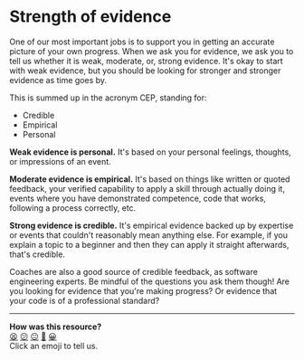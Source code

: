 # Strength of evidence

One of our most important jobs is to support you in getting an accurate picture of your own progress. When we ask you for evidence, we ask you to tell us whether it is weak, moderate, or, strong evidence. It's okay to start with weak evidence, but you should be looking for stronger and stronger evidence as time goes by.

This is summed up in the acronym CEP, standing for:

* Credible
* Empirical
* Personal

**Weak evidence is personal.** It's based on your personal feelings, thoughts, or impressions of an event.

**Moderate evidence is empirical.** It's based on things like written or quoted feedback, your verified capability to apply a skill through actually doing it, events where you have demonstrated competence, code that works, following a process correctly, etc.

**Strong evidence is credible.** It's empirical evidence backed up by expertise or events that couldn't reasonably mean anything else. For example, if you explain a topic to a beginner and then they can apply it straight afterwards, that's credible.

Coaches are also a good source of credible feedback, as software engineering experts. Be mindful of the questions you ask them though! Are you looking for evidence that you're making progress? Or evidence that your code is of a professional standard?

<!-- BEGIN GENERATED SECTION DO NOT EDIT -->

---

**How was this resource?**  
[😫](https://airtable.com/shrUJ3t7KLMqVRFKR?prefill_Repository=makersacademy/course&prefill_File=apprenticeship_starting_pack/self_directed_learning/resources/strength_of_evidence.md&prefill_Sentiment=😫) [😕](https://airtable.com/shrUJ3t7KLMqVRFKR?prefill_Repository=makersacademy/course&prefill_File=apprenticeship_starting_pack/self_directed_learning/resources/strength_of_evidence.md&prefill_Sentiment=😕) [😐](https://airtable.com/shrUJ3t7KLMqVRFKR?prefill_Repository=makersacademy/course&prefill_File=apprenticeship_starting_pack/self_directed_learning/resources/strength_of_evidence.md&prefill_Sentiment=😐) [🙂](https://airtable.com/shrUJ3t7KLMqVRFKR?prefill_Repository=makersacademy/course&prefill_File=apprenticeship_starting_pack/self_directed_learning/resources/strength_of_evidence.md&prefill_Sentiment=🙂) [😀](https://airtable.com/shrUJ3t7KLMqVRFKR?prefill_Repository=makersacademy/course&prefill_File=apprenticeship_starting_pack/self_directed_learning/resources/strength_of_evidence.md&prefill_Sentiment=😀)  
Click an emoji to tell us.

<!-- END GENERATED SECTION DO NOT EDIT -->
